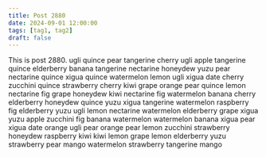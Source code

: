 ```yaml
---
title: Post 2880
date: 2024-09-01 12:00:00
tags: [tag1, tag2]
draft: false
---
```

This is post 2880.
ugli
quince
pear
tangerine
cherry
ugli
apple
tangerine
quince
elderberry
banana
tangerine
nectarine
honeydew
yuzu
pear
nectarine
quince
xigua
quince
watermelon
lemon
ugli
xigua
date
cherry
zucchini
quince
strawberry
cherry
kiwi
grape
orange
pear
quince
lemon
nectarine
fig
grape
honeydew
kiwi
nectarine
fig
watermelon
banana
cherry
elderberry
honeydew
quince
yuzu
xigua
tangerine
watermelon
raspberry
fig
elderberry
yuzu
ugli
lemon
nectarine
watermelon
elderberry
grape
xigua
yuzu
apple
zucchini
fig
banana
watermelon
watermelon
banana
xigua
pear
xigua
date
orange
ugli
pear
orange
pear
lemon
zucchini
strawberry
honeydew
raspberry
kiwi
kiwi
lemon
grape
lemon
elderberry
yuzu
strawberry
pear
mango
watermelon
strawberry
tangerine
mango
